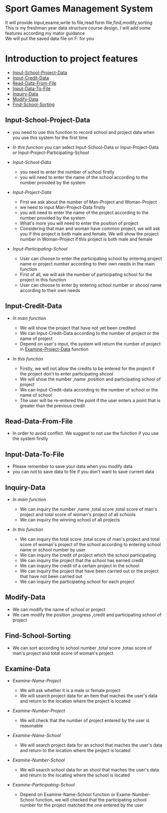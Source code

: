 # Sport Games Management System
It will provide input,exame,write to file,read form file,find,modify,sorting  
This is my freshman year data structure course design, I will add some features according my mator guidance  
We will put the saved data file on F: for you  

Introduction to project features
================================

<!--ts-->
   * [Input-School-Project-Data](#Input-School-Project-Data)
   * [Input-Credit-Data](#Input-Credit-Data)
   * [Read-Data-From-File](#Read-Data-From-File)
   * [Input-Data-To-File](#Input-Data-To-File)
   * [Inquiry-Data](#Inquiry-Data)
   * [Modify-Data](#Modify-Data)
   * [Find-School-Sorting](#Find-School-Sorting)
<!--te-->

## Input-School-Project-Data
   - you need to use this function to record school and project data when you use this system for the first time
   
   - *In this function* you can select Input-School-Data or Input-Project-Data or Input-Project-Participating-School

   - *Input-School-Data* 
      - you need to enter the number of school firstly
      - you will need to enter the name of the school according to the number provided by the system  

   - *Input-Project-Data*
      - First we ask about the number of Man-Project and Woman-Project
      - we need to input Man-Project-Data firstly
      - you will need to enter the name of the project according to the number provided by the system
      - What's more you will need to enter the position of project
      - Considering that man and woman have common project, we will ask you if this project is both male and female. We will show the project number in Woman-Project if this project is both male and female
      
   - *Input-Participating-School*
      - User can choose to enter the participating school by entering project name or project number according to their own needs in the main function
      - First of all, we will ask the number of participating school for the project in this function
      - User can choose to enter by entering school number or shcool name according to their own needs

## Input-Credit-Data
   - *In main function*
      - We will show the project that have not yet been credited
      - We can Input-Credit-Data according to the number of project or the name of project
      - Depend on user's input, the system will return the number of project in [Examine-Project-Data](#examine-data) function
    
   - *In this function*
       - Firstly, we will not allow the credits to be entered for the project if the project don't to enter participating shcool
       - We will show the number ,name ,position and participating school of project
       - We can Input-Credit-data according to the number of school or the name of school
       - The user will be re-entered the point if the user enters a point that is greater than the previous credit

## Read-Data-From-File
   - In order to avoid conflict. We suggest to not use the function if you use the system firstly

## Input-Data-To-File
   - Please remember to save your data when you modify data
   - you can not to save data to file if you don't want to save current data

## Inquiry-Data
   - *In main function*
      - We can inquiry the number ,name ,total score ,total score of man's project and total score of woman's project of all schools
      - We can inquiry the winning school of all projects
      
   - *In this function*
      - We can inquiry the total score ,total score of man's project and total score of woman's project of the school according to entering school name or school number by user
      - We can inquiry the credit of project which the school participating
      - We can inquiry the project that the school has earned credit
      - We can inquiry the credit of a certain project in the school
      - We can inquiry the project that have been carried out or the project that have not been carried out
      - We can inquiry the participating school for each project
      
## Modify-Data
   - We can modify the name of school or project
   - We cam modify the position ,progress ,credit and participating school of project
   
## Find-School-Sorting
   - We can sort according to school number ,total score ,totao score of man's project and total score of woman's project

## Examine-Data
   - *Examine-Name-Project*
      - We will ask whether it is a male or female project
      - We will search project data for an item that maches the user's data and return to the location where the project is located
      
   - *Examine-Number-Project*
      - We will check that the number of project entered by the user is reasonable
      
   - *Examine-Name-School*
      - We will search project data for an school that maches the user's data and return to the location where the project is located
      
   - *Examine-Number-School*
      - We will search school data for an shool that maches the user's data and return to the locating where the school is located
   
   - *Examine-Participating-School*
      - Depend on Examine-Name-School function or Exame-Number-School function, we will checked that the participating school number for the project matched the one entered by the user

